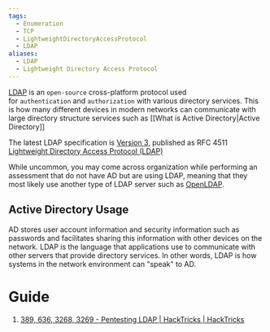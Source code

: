 ```yaml
---
tags:
  - Enumeration
  - TCP
  - LightweightDirectoryAccessProtocol
  - LDAP
aliases:
  - LDAP
  - Lightweight Directory Access Protocol
---
```

[LDAP](https://www.rfc-editor.org/rfc/rfc4511) is an `open-source` cross-platform protocol used for `authentication` and `authorization` with various directory services. This is how many different devices in modern networks can communicate with large directory structure services such as [[What is Active Directory|Active Directory]]

The latest LDAP specification is [Version 3](https://tools.ietf.org/html/rfc4511), published as RFC 4511
[Lightweight Directory Access Protocol (LDAP)](https://en.wikipedia.org/wiki/Lightweight_Directory_Access_Protocol)

While uncommon, you may come across organization while performing an assessment that do not have AD but are using LDAP, meaning that they most likely use another type of LDAP server such as [OpenLDAP](https://en.wikipedia.org/wiki/OpenLDAP).
## Active Directory Usage

AD stores user account information and security information such as passwords and facilitates sharing this information with other devices on the network. LDAP is the language that applications use to communicate with other servers that provide directory services. In other words, LDAP is how systems in the network environment can "speak" to AD.


# Guide

1. [389, 636, 3268, 3269 - Pentesting LDAP | HackTricks | HackTricks](https://book.hacktricks.xyz/pentesting/pentesting-ldap)